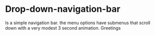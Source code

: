# Drop-down-navigation-bar
Is a simple navigation bar.  the menu options have submenus that scroll down with a very modest 3 second animation.  Greetings
